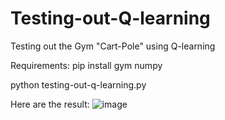 # Testing-out-Q-learning
Testing out the Gym "Cart-Pole" using Q-learning


Requirements:
pip install gym numpy

python testing-out-q-learning.py


Here are the result:
![image](https://github.com/Reyzenello/Testing-out-Q-learning/assets/43668563/6f31f377-990a-47b2-ac64-294b04ec9442)





